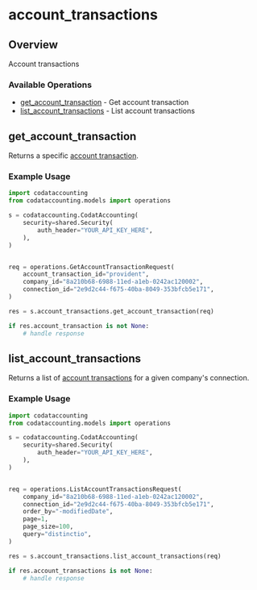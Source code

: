 # account_transactions

## Overview

Account transactions

### Available Operations

* [get_account_transaction](#get_account_transaction) - Get account transaction
* [list_account_transactions](#list_account_transactions) - List account transactions

## get_account_transaction

Returns a specific [account transaction](https://docs.codat.io/accounting-api#/schemas/AccountTransaction).

### Example Usage

```python
import codataccounting
from codataccounting.models import operations

s = codataccounting.CodatAccounting(
    security=shared.Security(
        auth_header="YOUR_API_KEY_HERE",
    ),
)


req = operations.GetAccountTransactionRequest(
    account_transaction_id="provident",
    company_id="8a210b68-6988-11ed-a1eb-0242ac120002",
    connection_id="2e9d2c44-f675-40ba-8049-353bfcb5e171",
)

res = s.account_transactions.get_account_transaction(req)

if res.account_transaction is not None:
    # handle response
```

## list_account_transactions

Returns a list of [account transactions](https://docs.codat.io/accounting-api#/schemas/AccountTransaction) for a given company's connection.

### Example Usage

```python
import codataccounting
from codataccounting.models import operations

s = codataccounting.CodatAccounting(
    security=shared.Security(
        auth_header="YOUR_API_KEY_HERE",
    ),
)


req = operations.ListAccountTransactionsRequest(
    company_id="8a210b68-6988-11ed-a1eb-0242ac120002",
    connection_id="2e9d2c44-f675-40ba-8049-353bfcb5e171",
    order_by="-modifiedDate",
    page=1,
    page_size=100,
    query="distinctio",
)

res = s.account_transactions.list_account_transactions(req)

if res.account_transactions is not None:
    # handle response
```
